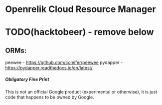 # Openrelik Cloud Resource Manager

# TODO(hacktobeer) - remove below
## ORMs:
peewee - https://github.com/coleifer/peewee
pydapper - https://pydapper.readthedocs.io/en/latest/
##### Obligatory Fine Print
This is not an official Google product (experimental or otherwise), it is just code that happens to be owned by Google.
